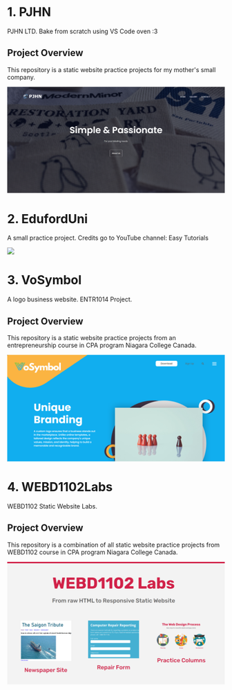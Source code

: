 # 1. PJHN
PJHN LTD. Bake from scratch using VS Code oven :3
## Project Overview
This repository is a static website practice projects for my mother's small company.

<img src="img/Screenshot 2024-11-24 233353.png">

# 2. EdufordUni
A small practice project. Credits go to YouTube channel: Easy Tutorials

<img src="EdufordUni/duford_img/Screenshot 2025-07-03 at 11.14.08 AM.png">

# 3. VoSymbol
A logo business website. ENTR1014 Project.
## Project Overview
This repository is a static website practice projects from an entrepreneurship course in CPA program Niagara College Canada.

<img src="VoSymbol/images/Screenshot 2024-11-23 134816.png">

# 4. WEBD1102Labs
WEBD1102 Static Website Labs.
## Project Overview
This repository is a combination of all static website practice projects from WEBD1102 course in CPA program Niagara College Canada.

<img src="Archive/images/Screenshot 2024-11-19 104714.png">
